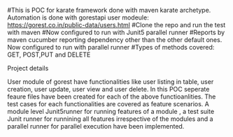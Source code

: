 

#This is POC for karate framework done with maven karate archetype. Automation is done with gorestapi user modeule:  https://gorest.co.in/public-data/users.html
#Clone the repo and run the test with maven
#Now configured to run with Junit5 parallel runner
#Reports by maven cucumber reporting dependency other than the other default ones. Now configured to run with parallel runner
#Types of methods covered: GET, POST,PUT and DELETE


Project details

User module of gorest have functionalities like user listing in table, user creation, user update, user view and user delete. In this POC
seperate feaure files have been created for each of the above functioanlities. The test cases for each functionalities are covered as feature scenarios.
A module level Junit5runner for running features of a module , a test suite Junit runner for runnining all features irrespective of the modules and a parallel runner
for parallel execution have been implemented.
